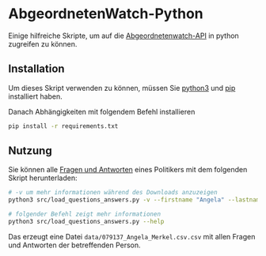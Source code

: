 # AbgeordnetenWatch-Python

Einige hilfreiche Skripte, um auf die [Abgeordnetenwatch-API](https://www.abgeordnetenwatch.de/) in python zugreifen zu können.

## Installation

Um dieses Skript verwenden zu können, müssen Sie [python3](https://www.python.org/) und [pip](https://packaging.python.org/en/latest/tutorials/installing-packages/) installiert haben.

Danach Abhängigkeiten mit folgendem Befehl installieren
```sh
pip install -r requirements.txt
```

## Nutzung

Sie können alle [Fragen und Antworten](https://www.abgeordnetenwatch.de/) eines Politikers mit dem folgenden Skript herunterladen:

```sh
# -v um mehr informationen während des Downloads anzuzeigen
python3 src/load_questions_answers.py -v --firstname "Angela" --lastname "Merkel"

# folgender Befehl zeigt mehr informationen
python3 src/load_questions_answers.py --help
```

Das erzeugt eine Datei `data/079137_Angela_Merkel.csv.csv` mit allen Fragen und Antworten der betreffenden Person.
